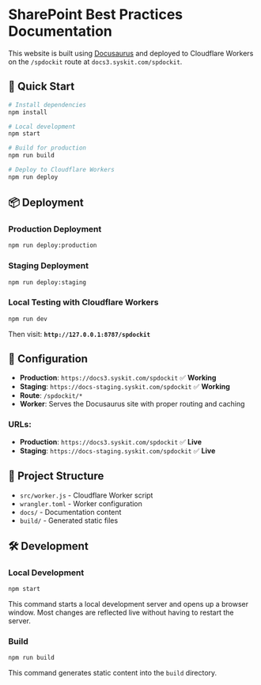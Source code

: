 # SharePoint Best Practices Documentation

This website is built using [Docusaurus](https://docusaurus.io/) and deployed to Cloudflare Workers on the `/spdockit` route at `docs3.syskit.com/spdockit`.

## 🚀 Quick Start

```bash
# Install dependencies
npm install

# Local development
npm start

# Build for production
npm run build

# Deploy to Cloudflare Workers
npm run deploy
```

## 📦 Deployment

### Production Deployment
```bash
npm run deploy:production
```

### Staging Deployment
```bash
npm run deploy:staging
```

### Local Testing with Cloudflare Workers
```bash
npm run dev
```

Then visit: **`http://127.0.0.1:8787/spdockit`**

## 🔧 Configuration

- **Production**: `https://docs3.syskit.com/spdockit` ✅ **Working**
- **Staging**: `https://docs-staging.syskit.com/spdockit` ✅ **Working**
- **Route**: `/spdockit/*`
- **Worker**: Serves the Docusaurus site with proper routing and caching

### URLs:
- **Production**: `https://docs3.syskit.com/spdockit` ✅ **Live**
- **Staging**: `https://docs-staging.syskit.com/spdockit` ✅ **Live**

## 📁 Project Structure

- `src/worker.js` - Cloudflare Worker script
- `wrangler.toml` - Worker configuration
- `docs/` - Documentation content
- `build/` - Generated static files

## 🛠️ Development

### Local Development

```bash
npm start
```

This command starts a local development server and opens up a browser window. Most changes are reflected live without having to restart the server.

### Build

```bash
npm run build
```

This command generates static content into the `build` directory.
